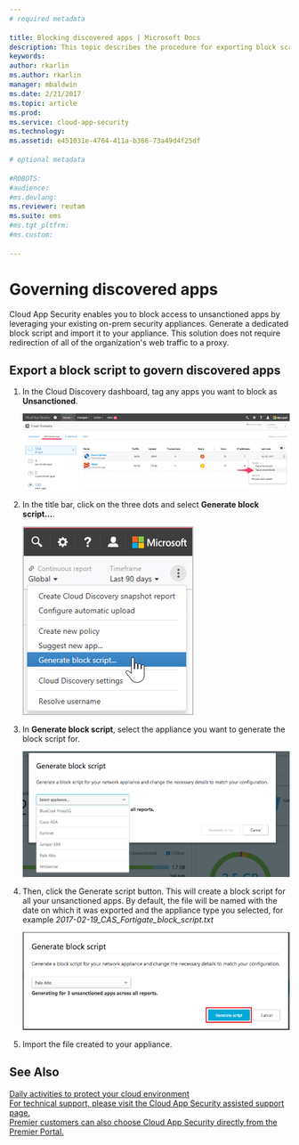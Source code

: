 ```yaml
---
# required metadata

title: Blocking discovered apps | Microsoft Docs
description: This topic describes the procedure for exporting block scripts for discovered apps. 
keywords:
author: rkarlin
ms.author: rkarlin
manager: mbaldwin
ms.date: 2/21/2017
ms.topic: article
ms.prod:
ms.service: cloud-app-security
ms.technology:
ms.assetid: e451031e-4764-411a-b366-73a49d4f25df

# optional metadata

#ROBOTS:
#audience:
#ms.devlang:
ms.reviewer: reutam
ms.suite: ems
#ms.tgt_pltfrm:
#ms.custom:

---
```


# Governing discovered apps
Cloud App Security enables you to block access to unsanctioned apps by leveraging your existing on-prem security appliances. Generate a dedicated block script and import it to your appliance.
This solution does not require redirection of all of the organization's web traffic to a proxy.


## Export a block script to govern discovered apps

1. In the Cloud Discovery dashboard, tag any apps you want to block as **Unsanctioned**.

   ![Tag as unsanctioned](./media/tag-as-unsanctioned.png)  

2. In the title bar, click on the three dots and select **Generate block script...**. 

   ![Generate block script](./media/generate-block-script.png)  

3. In **Generate block script**, select the appliance you want to generate the block script for. 

   ![Generate block script pop up](./media/generate-block-script-popup.png)  

4. Then, click the Generate script button. This will create a block script for all your unsanctioned apps. By default, the file will be named with the date on which it was exported and the appliance type you selected, for example *2017-02-19_CAS_Fortigate_block_script.txt* 

   ![Generate block script button](./media/generate-block-script-button.png)  

5. Import the file created to your appliance.



## See Also  
[Daily activities to protect your cloud environment](daily-activities-to-protect-your-cloud-environment.md)   
[For technical support, please visit the Cloud App Security assisted support page.](http://support.microsoft.com/oas/default.aspx?prid=16031)   
[Premier customers can also choose Cloud App Security directly from the Premier Portal.](https://premier.microsoft.com/)  
  
  